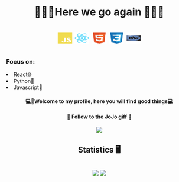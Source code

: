 <h1 align="center">
🧑🏻‍🚀Here we go again 🧑🏻‍🚀

<div dir="auto"><br>
    <img align="center" height="30" width="40" src="https://raw.githubusercontent.com/devicons/devicon/master/icons/javascript/javascript-plain.svg" style="max-width: 100%;">
    <img align="center" height="30" width="40" src="https://raw.githubusercontent.com/devicons/devicon/master/icons/react/react-original.svg" style="max-width: 100%;">
    <img align="center" height="30" width="40" src="https://raw.githubusercontent.com/devicons/devicon/master/icons/html5/html5-original.svg" style="max-width: 100%;">
    <img align="center" height="30" width="40" src="https://raw.githubusercontent.com/devicons/devicon/master/icons/css3/css3-original.svg" style="max-width: 100%;">
    <img align="center" height="30" width="40" src="https://raw.githubusercontent.com/devicons/devicon/master/icons/php/php-original.svg" style="max-width: 100%;">
  </div>

<h1>

  <h3>Focus on:</h3>
  <li>React🌐</li>
  <li>Python🐍</li>
  <li>Javascript👾</li>

  
<h4 align="center">
  💻👨‍Welcome to my profile, here you will find good things💻
</h4>
  
<h4 align="center">
  🧢 Follow to the JoJo giff 🦾
</h4>

<div align="center">
  <img src="https://c.tenor.com/z4hfDvyUNXMAAAAd/diavolo-jojo.gif"/>
</div>

<h2 align="center">
Statistics 🖥️ 
<h2>
  
<div align="center">
<img src="https://github-readme-stats.vercel.app/api?username=Br-um&theme=radical"/>
<img src="https://github-readme-stats.vercel.app/api/top-langs/?username=Br-um&layout=compact">
</div>
